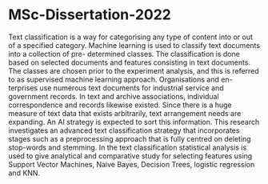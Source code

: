 # MSc-Dissertation-2022

Text classification is a way for categorising any type of content into or out of a specified
category. Machine learning is used to classify text documents into a collection of pre-
determined classes. The classification is done based on selected documents and features
consisting in text documents. The classes are chosen prior to the experiment analysis,
and this is referred to as supervised machine learning approach. Organisations and en-
terprises use numerous text documents for industrial service and government records.
In text and archive associations, individual correspondence and records likewise existed.
Since there is a huge measure of text data that exists arbitrarily, text arrangement needs
are expanding. An AI strategy is expected to sort this information.
This research investigates an advanced text classification strategy that incorporates
stages such as a preprocessing approach that is fully centred on deleting stop-words and
stemming. In the text classification statistical analysis is used to give analytical and
comparative study for selecting features using Support Vector Machines, Naive Bayes,
Decision Trees, logistic regression and KNN.
